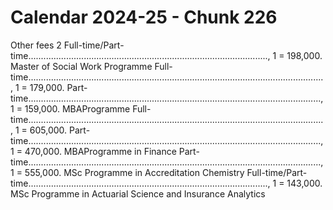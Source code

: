# Calendar 2024-25 - Chunk 226

<!-- Chunk tokens: 881, Enriched tokens: 884 -->

Other fees 2
Full-time/Part-time..............................................................................................., 1 = 198,000. Master of Social Work Programme Full-time....................................................................................................................., 1 = 179,000. Part-time...................................................................................................................., 1 = 159,000. MBAProgramme Full-time....................................................................................................................., 1 = 605,000. Part-time...................................................................................................................., 1 = 470,000. MBAProgramme in Finance Part-time...................................................................................................................., 1 = 555,000. MSc Programme in Accreditation Chemistry Full-time/Part-time..............................................................................................., 1 = 143,000. MSc Programme in Actuarial Science and Insurance Analytics